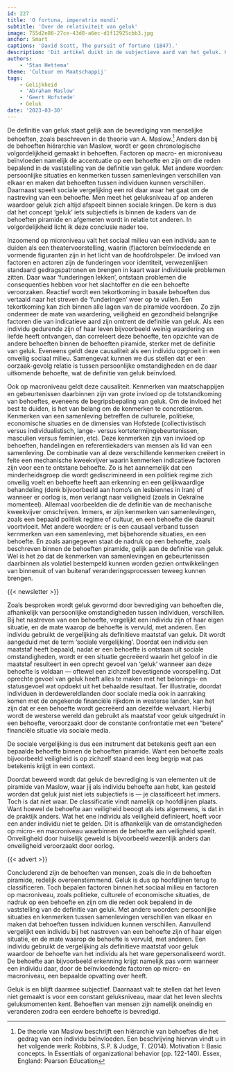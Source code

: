 ```yaml
---
id: 227
title: 'O fortuna, imperatrix mundi'
subtitle: 'Over de relativiteit van geluk'
image: 755d2e86-27ce-43d8-a6ec-d1f12925cbb3.jpg
anchor: Smart
captions: 'David Scott, The pursuit of fortune (1847).'
description: 'Dit artikel duikt in de subjectieve aard van het geluk. Hier trachten wij aan de hand van sterk verschillende persoonlijke situaties de vinger te leggen op waarom de maatstaf van geluk niet universeel kan worden toegepast.'
authors:
    - 'Stan Hettema'
theme: 'Cultuur en Maatschappij'
tags:
    - Gelijkheid
    - 'Abraham Maslow'
    - 'Geert Hofstede'
    - Geluk
date: '2023-03-30'
---
```


De definitie van geluk staat gelijk aan de bevrediging van menselijke behoeften, zoals beschreven in de theorie van A. Maslow.[^1] Anders dan bij de behoeften hiërarchie van Maslow, wordt er geen chronologische volgordelijkheid gemaakt in behoeften. Factoren op macro- en microniveau beïnvloeden namelijk de accentuatie op een behoefte en zijn om die reden bepalend in de vaststelling van de definitie van geluk. Met andere woorden: persoonlijke situaties en kenmerken tussen samenlevingen verschillen van elkaar en maken dat behoeften tussen individuen kunnen verschillen. Daarnaast speelt sociale vergelijking een rol daar waar het gaat om de nastreving van een behoefte. Men meet het geluksniveau af op anderen waardoor geluk zich altijd afspeelt binnen sociale kringen. De kern is dus dat het concept ‘geluk’ iets subjectiefs is binnen de kaders van de behoeften piramide en afgemeten wordt in relatie tot anderen. In volgordelijkheid licht ik deze conclusie nader toe.

Inzoomend op microniveau valt het sociaal milieu van een individu aan te duiden als een theatervoorstelling, waarin (f)actoren beïnvloedende en vormende figuranten zijn in het licht van de hoofdrolspeler. De invloed van factoren en actoren zijn de funderingen voor identiteit, verwezenlijken standaard gedragspatronen en brengen in kaart waar individuele problemen zitten. Daar waar ‘funderingen lekken’, ontstaan problemen die consequenties hebben voor het slachtoffer en die een behoefte veroorzaken. Reactief wordt een tekortkoming in basale behoeften dus vertaald naar het streven de ‘funderingen’ weer op te vullen. Een tekortkoming kan zich binnen alle lagen van de piramide voordoen. Zo zijn ondermeer de mate van waardering, veiligheid en gezondheid belangrijke factoren die van indicatieve aard zijn omtrent de definitie van geluk. Als een individu gedurende zijn of haar leven bijvoorbeeld weinig waardering en liefde heeft ontvangen, dan correleert deze behoefte, ten opzichte van de andere behoeften binnen de behoeften piramide, sterker met de
definitie van geluk. Eveneens geldt deze causaliteit als een individu opgroeit in een onveilig sociaal milieu. Samengevat kunnen we dus stellen dat er een oorzaak-gevolg relatie is tussen persoonlijke omstandigheden en de daar uitkomende behoefte, wat de definitie van geluk beïnvloed.

Ook op macroniveau geldt deze causaliteit. Kenmerken van maatschappijen en gebeurtenissen daarbinnen zijn van grote invloed op de totstandkoming van behoeftes, eveneens de begripsbepaling van geluk. Om de invloed het best te duiden, is het van belang om de kenmerken te concretiseren. Kenmerken van een samenleving betreffen de culturele, politieke, economische situaties en de dimensies van Hofstede (collectivistisch versus individualistisch, lange- versus kortetermijngebeurtenissen, masculien versus feminien, etc). Deze kenmerken zijn van invloed op behoeften, handelingen en referentiekaders van mensen als lid van een samenleving. De combinatie van al deze verschillende kenmerken creëert in feite een mechanische kweekvijver waarin kenmerken indicatieve factoren zijn voor een te ontstane behoefte. Zo is het aannemelijk dat een minderheidsgroep die wordt gediscrimineerd in een politiek regime zich onveilig voelt en behoefte heeft aan erkenning en een gelijkwaardige behandeling (denk bijvoorbeeld aan homo’s en lesbiennes in Iran) of wanneer er oorlog is, men verlangt naar veiligheid (zoals in Oekraïne momenteel). Allemaal voorbeelden die de definitie van de mechanische kweekvijver omschrijven. Immers, er zijn kenmerken van samenlevingen, zoals een bepaald politiek regime of cultuur, en een behoefte die daaruit voortvloeit. Met andere woorden: er is een causaal verband tussen kernmerken van een samenleving, met bijbehorende situaties, en een behoefte. En zoals aangegeven staat de nadruk op een behoefte, zoals beschreven binnen de behoeften piramide, gelijk aan de definitie van geluk. Wel is het zo dat de kenmerken van samenlevingen en gebeurtenissen daarbinnen als volatiel bestempeld kunnen worden gezien ontwikkelingen van binnenuit of van buitenaf veranderingsprocessen teweeg kunnen brengen.

{{< newsletter >}}

Zoals besproken wordt geluk gevormd door bevrediging van behoeften die, afhankelijk van persoonlijke omstandigheden tussen individuen, verschillen. Bij het nastreven van een behoefte, vergelijkt een individu zijn of haar eigen situatie, en de mate waarop de behoefte is vervuld, met anderen. Een individu gebruikt de vergelijking als definitieve maatstaf van geluk. Dit wordt aangeduid met de term ‘sociale vergelijking’. Doordat een individu een maatstaf heeft bepaald, nadat er een behoefte is ontstaan uit sociale omstandigheden, wordt er een situatie gecreëerd waarin het geloof in die maatstaf resulteert in een oprecht gevoel van ‘geluk’ wanneer aan deze behoefte is voldaan — oftewel een zichzelf bevestigende voorspelling. Dat oprechte gevoel van geluk heeft alles te maken met het belonings- en statusgevoel wat opdoekt uit het behaalde resultaat. Ter illustratie, doordat individuen in derdewereldlanden door sociale media ook in aanraking komen met de ongekende financiële rijkdom in westerse landen, kan het zijn dat er een behoefte wordt gecreëerd aan dezelfde welvaart. Hierbij wordt de westerse wereld dan gebruikt als maatstaf voor geluk uitgedrukt in een behoefte, veroorzaakt door de constante confrontatie met een “betere” financiële situatie via sociale media.

De sociale vergelijking is dus een instrument dat betekenis geeft aan een bepaalde behoefte binnen de behoeften piramide. Want een behoefte zoals bijvoorbeeld veiligheid is op zichzelf staand een leeg begrip wat pas betekenis krijgt in een context.

Doordat beweerd wordt dat geluk de bevrediging is van elementen uit de piramide van Maslow, waar jij als individu behoefte aan hebt, kan gesteld worden dat geluk juist niet iets subjectiefs is — je classificeert het immers. Toch is dat niet waar. De classificatie vindt namelijk op hoofdlijnen plaats. Want hoewel de behoefte aan veiligheid beoogt als iets algemeens, is dat in de praktijk anders. Wat het ene individu als veiligheid definieert, hoeft voor een ander individu niet te gelden. Dit is afhankelijk van de omstandigheden op micro- en macroniveau waarbinnen de behoefte aan veiligheid speelt. Onveiligheid door huiselijk geweld is bijvoorbeeld wezenlijk anders dan onveiligheid veroorzaakt door oorlog.

{{< advert >}}

Concluderend zijn de behoeften van mensen, zoals die in de behoeften piramide, redelijk overeenstemmend. Geluk is dus op hoofdlijnen terug te classificeren. Toch bepalen factoren binnen het sociaal milieu en factoren op macroniveau, zoals politieke, culturele of economische situaties, de nadruk op een behoefte en zijn om die reden ook bepalend in de vaststelling van de definitie van geluk. Met andere woorden: persoonlijke situaties en kenmerken tussen samenlevingen verschillen van elkaar en maken dat behoeften tussen individuen kunnen verschillen. Aanvullend vergelijkt een individu bij het nastreven van een behoefte zijn of haar eigen situatie, en de mate waarop de behoefte is vervuld, met anderen. Een individu gebruikt de vergelijking als definitieve maatstaf voor geluk waardoor de behoefte van het individu als het ware gepersonaliseerd wordt. De behoefte aan bijvoorbeeld erkenning krijgt namelijk pas vorm wanneer een individu daar, door de beïnvloedende factoren op micro- en macroniveau, een bepaalde opvatting over heeft.

Geluk is en blijft daarmee subjectief. Daarnaast valt te stellen dat het leven niet gemaakt is voor een constant geluksniveau, maar dat het leven slechts geluksmomenten kent. Behoeften van mensen zijn namelijk oneindig en veranderen zodra een eerdere behoefte is bevredigd.

[^1]: De theorie van Maslow beschrijft een hiërarchie van behoeftes die het gedrag van een individu beïnvloeden. Een beschrijving hiervan vindt u in het volgende werk: Robbins, S.P. & Judge, T. (2014). Motivation I: Basic concepts. In Essentials of organizational behavior (pp.
122-140). Essex, England: Pearson Education
